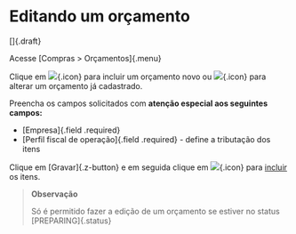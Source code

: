 # Editando um orçamento

[]{.draft}

Acesse [Compras > Orçamentos]{.menu}

Clique em ![](https://static.zenerp.app.br/icons/action-create.svg){.icon} para incluir um orçamento novo ou ![](https://static.zenerp.app.br/icons/action-update.svg){.icon} para alterar um orçamento já cadastrado.

Preencha os campos solicitados com **atenção especial aos seguintes campos:**

* [Empresa]{.field .required}
* [Perfil fiscal de operação]{.field .required} - define a tributação dos itens

Clique em [Gravar]{.z-button} e em seguida clique em ![](https://static.zenerp.app.br/icons/purchase/quoteItem.svg){.icon} para [incluir](quoteItem) os itens.

>**Observação**
>
>Só é permitido fazer a edição de um orçamento se estiver no status [PREPARING]{.status}

